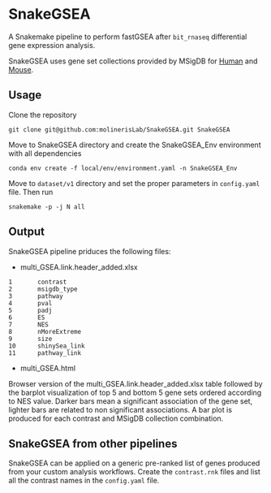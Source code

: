 # SnakeGSEA

A Snakemake pipeline to perform fastGSEA after `bit_rnaseq` differential gene expression analysis.

SnakeGSEA uses gene set collections provided by MSigDB for [Human](http://www.gsea-msigdb.org/gsea/msigdb/collections.jsp) and [Mouse](https://www.gsea-msigdb.org/gsea/msigdb/mouse/collections.jsp).


## Usage

Clone the repository
```
git clone git@github.com:molinerisLab/SnakeGSEA.git SnakeGSEA
```

Move to SnakeGSEA directory and create the SnakeGSEA_Env environment with all dependencies
```
conda env create -f local/env/environment.yaml -n SnakeGSEA_Env
```

Move to `dataset/v1` directory and set the proper parameters in `config.yaml` file. Then run
```
snakemake -p -j N all
```

## Output
SnakeGSEA pipeline priduces the following files:

- multi_GSEA.link.header_added.xlsx
```
1       contrast          
2       msigdb_type
3       pathway
4       pval
5       padj
6       ES
7       NES
8       nMoreExtreme
9       size
10      shinySea_link
11      pathway_link
```

- multi_GSEA.html

Browser version of the multi_GSEA.link.header_added.xlsx table followed by the barplot visualization of top 5 and bottom 5 gene sets ordered according to NES value. Darker bars mean a significant association of the gene set, lighter bars are related to non significant associations. A bar plot is produced for each contrast and MSigDB collection combination.


## SnakeGSEA from other pipelines

SnakeGSEA can be applied on a generic pre-ranked list of genes produced from your custom analysis workflows.
Create the `contrast.rnk` files and list all the contrast names in the `config.yaml` file.
